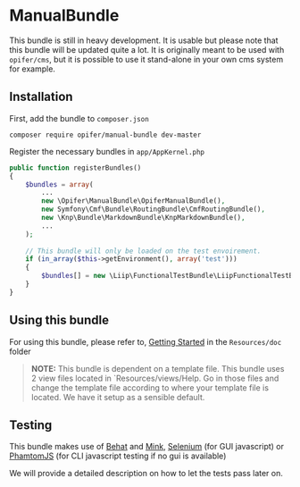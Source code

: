 ManualBundle
============

This bundle is still in heavy development.
It is usable but please note that this bundle will be updated quite a lot.
It is originally meant to be used with `opifer/cms`, 
but it is possible to use it stand-alone in your own cms system for example.


Installation
------------

First, add the bundle to `composer.json`  

    composer require opifer/manual-bundle dev-master
    
Register the necessary bundles in `app/AppKernel.php`

```php
public function registerBundles()
{    
    $bundles = array(
        ...
        new \Opifer\ManualBundle\OpiferManualBundle(),
        new Symfony\Cmf\Bundle\RoutingBundle\CmfRoutingBundle(),        
        new \Knp\Bundle\MarkdownBundle\KnpMarkdownBundle(),
        ...
    );
    
    // This bundle will only be loaded on the test envoirement.
    if (in_array($this->getEnvironment(), array('test'))) 
    {
        $bundles[] = new \Liip\FunctionalTestBundle\LiipFunctionalTestBundle();
    }
}
```

Using this bundle
-----------------

For using this bundle, please refer to, [Getting Started](Resources/doc/getting-started.md) in the `Resources/doc` folder

> **NOTE:**
> This bundle is dependent on a template file.
> This bundle uses 2 view files located in `Resources/views/Help.
> Go in those files and change the template file according to where your template file is located. 
> We have it setup as a sensible default.


Testing
-------

This bundle makes use of [Behat](http://docs.behat.org/en/v3.0/) and [Mink](http://mink.behat.org), 
[Selenium](http://www.seleniumhq.org/) (for GUI javascript) or [PhamtomJS](http://phantomjs.org/) (for CLI javascript testing if no gui is available) 

We will provide a detailed description on how to let the tests pass later on.